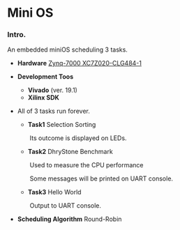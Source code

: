 # Mini OS

### Intro.

An embedded miniOS scheduling 3 tasks.

- **Hardware** [Zynq-7000 XC7Z020-CLG484-1](http://www.zedboard.org/product/zedboard)

- **Development Toos**

    - **Vivado** (ver. 19.1)
    - **Xilinx SDK**

- All of 3 tasks run forever.

    - **Task1** Selection Sorting

        ​	Its outcome is displayed on LEDs.

    - **Task2** DhryStone Benchmark

        ​	Used to measure the CPU performance

        ​	Some messages will be printed on UART console.

    - **Task3** Hello World

        ​	Output to UART console.

- **Scheduling Algorithm** Round-Robin
